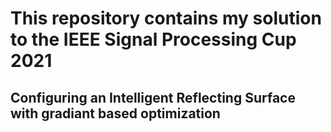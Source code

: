 # This repository contains my solution to the IEEE Signal Processing Cup 2021

## Configuring an Intelligent Reflecting Surface with gradiant based optimization